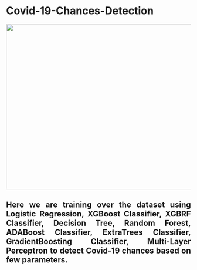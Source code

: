 # Covid-19-Chances-Detection

<p align="center"><img src="https://user-images.githubusercontent.com/91028101/235371012-6bdeddbd-a5b8-4f0d-8186-65f61caaa710.gif" width="900" height="450"></p>

## <p align="justify">Here we are training over the dataset using Logistic Regression, XGBoost Classifier, XGBRF Classifier, Decision Tree, Random Forest, ADABoost Classifier, ExtraTrees Classifier, GradientBoosting Classifier, Multi-Layer Perceptron to detect Covid-19 chances based on few parameters.</p>
